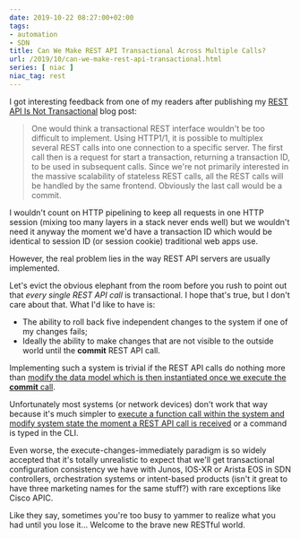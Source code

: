 ```yaml
---
date: 2019-10-22 08:27:00+02:00
tags:
- automation
- SDN
title: Can We Make REST API Transactional Across Multiple Calls?
url: /2019/10/can-we-make-rest-api-transactional.html
series: [ niac ]
niac_tag: rest
---
```

I got interesting feedback from one of my readers after publishing my [REST API Is Not Transactional](https://blog.ipspace.net/2019/04/rest-api-is-not-transactional.html) blog post:

> One would think a transactional REST interface wouldn't be too difficult to implement. Using HTTP1/1, it is possible to multiplex several REST calls into one connection to a specific server. The first call then is a request for start a transaction, returning a transaction ID, to be used in subsequent calls. Since we're not primarily interested in the massive scalability of stateless REST calls, all the REST calls will be handled by the same frontend. Obviously the last call would be a commit.

I wouldn't count on HTTP pipelining to keep all requests in one HTTP session (mixing too many layers in a stack never ends well) but we wouldn't need it anyway the moment we'd have a transaction ID which would be identical to session ID (or session cookie) traditional web apps use.
<!--more-->
However, the real problem lies in the way REST API servers are usually implemented.

Let's evict the obvious elephant from the room before you rush to point out that *every single REST API call* is transactional. I hope that's true, but I don't care about that. What I'd like to have is:

-   The ability to roll back five independent changes to the system if one of my changes fails;
-   Ideally the ability to make changes that are not visible to the outside world until the **commit** REST API call.

Implementing such a system is trivial if the REST API calls do nothing more than [modify the data model which is then instantiated once we execute the **commit** call](https://blog.ipspace.net/2018/09/adjusting-system-state-with.html).

Unfortunately most systems (or network devices) don't work that way because it's much simpler to [execute a function call within the system and modify system state the moment a REST API call is received](https://blog.ipspace.net/2018/09/infrastructure-as-code-netconf-and-rest.html) or a command is typed in the CLI.

Even worse, the execute-changes-immediately paradigm is so widely accepted that it's totally unrealistic to expect that we'll get transactional configuration consistency we have with Junos, IOS-XR or Arista EOS in SDN controllers, orchestration systems or intent-based products (isn't it great to have three marketing names for the same stuff?) with rare exceptions like Cisco APIC.

Like they say, sometimes you're too busy to yammer to realize what you had until you lose it... Welcome to the brave new RESTful world.
